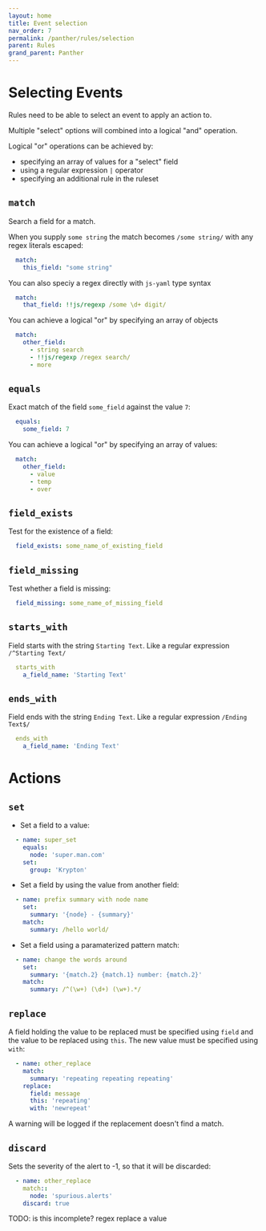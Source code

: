 ```yaml
---
layout: home
title: Event selection
nav_order: 7
permalink: /panther/rules/selection
parent: Rules
grand_parent: Panther
---
```



# Selecting Events

 Rules need to be able to select an event to apply an action to.

 Multiple "select" options will combined into a logical "and" operation.

 Logical "or" operations can be achieved by:
   - specifying an array of values for a "select" field
   - using a regular expression `|` operator
   - specifying an additional rule in the ruleset


##  `match`

  Search a field for a match.

  When you supply `some string` the match becomes `/some string/` with any regex
  literals escaped:

  ```yaml
    match:
      this_field: "some string"
  ```

  You can also speciy a regex directly with `js-yaml` type syntax

  ```yaml
    match:
      that_field: !!js/regexp /some \d+ digit/
  ```

  You can achieve a logical "or" by specifying an array of objects

  ```yaml
    match:
      other_field:
        - string search
        - !!js/regexp /regex search/
        - more
  ```


## `equals`

  Exact match of the field `some_field` against the value `7`:

  ```yaml
    equals:
      some_field: 7
  ```

  You can achieve a logical "or" by specifying an array of values:

  ```yaml
    match:
      other_field:
        - value
        - temp
        - over
  ```


## `field_exists`

  Test for the existence of a field:

  ```yaml
    field_exists: some_name_of_existing_field
  ```


## `field_missing`

  Test whether a field is missing:

  ```yaml
    field_missing: some_name_of_missing_field
  ```


## `starts_with`

  Field starts with the string `Starting Text`. Like a regular expression `/^Starting Text/`

  ```yaml
    starts_with
      a_field_name: 'Starting Text'
  ```


## `ends_with`

  Field ends with the string `Ending Text`. Like a regular expression `/Ending Text$/`

  ```yaml
    ends_with
      a_field_name: 'Ending Text'
  ```



# Actions

## `set`

  * Set a field to a value:

  ```yaml
    - name: super_set
      equals:
        node: 'super.man.com'
      set:
        group: 'Krypton'
  ```

  * Set a field by using the value from another field:


  ```yaml
    - name: prefix summary with node name
      set:
        summary: '{node} - {summary}'
      match:
        summary: /hello world/
  ```

  * Set a field using a paramaterized pattern match:

  ```yaml
    - name: change the words around
      set:
        summary: '{match.2} {match.1} number: {match.2}'
      match:
        summary: /^(\w+) (\d+) (\w+).*/
  ```



## `replace`

  A field holding the value to be replaced must be specified using
  `field` and the value to be replaced using `this`. The new value
  must be specified using `with`:

  ```yaml
    - name: other_replace
      match:
        summary: 'repeating repeating repeating'
      replace:
        field: message
        this: 'repeating'
        with: 'newrepeat'
  ```

  A warning will be logged if the replacement doesn't find a match.

## `discard`

Sets the severity of the alert to -1, so that it will be discarded:

  ```yaml
    - name: other_replace
      match::
        node: 'spurious.alerts'
      discard: true
  ```

TODO: is this incomplete?
regex replace a value
